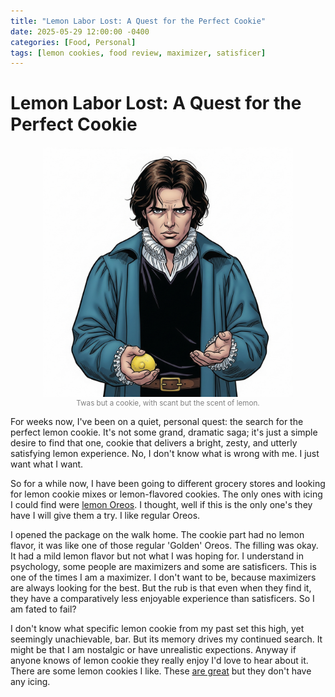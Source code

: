 ```yaml
---
title: "Lemon Labor Lost: A Quest for the Perfect Cookie"
date: 2025-05-29 12:00:00 -0400
categories: [Food, Personal]
tags: [lemon cookies, food review, maximizer, satisficer]
---
```


# Lemon Labor Lost: A Quest for the Perfect Cookie

<figure style="text-align: center;">
  <img src="/assets/img/lemon-hamlet.png" alt="Twas but a cookie, with lemon" style="width: 400px; height: auto;">
  <figcaption style="font-size: smaller; color: gray;">Twas but a cookie, with scant but the scent of lemon.</figcaption>
</figure>

For weeks now, I've been on a quiet, personal quest: the search for the perfect lemon cookie. It's not some grand, dramatic saga; it's just a simple desire to find that one, cookie that delivers a bright, zesty, and utterly satisfying lemon experience. No, I don't know what is wrong with me. I just want what I want.

So for a while now, I have been going to different grocery stores and looking for lemon cookie mixes or lemon-flavored cookies. The only ones with icing I could find were [lemon Oreos](https://www.oreo.com/products/oreo-lemon-cookies?Size=2+Pack). I thought, well if this is the only one's they have I will give them a try. I like regular Oreos.

I opened the package on the walk home. The cookie part had no lemon flavor, it was like one of those regular 'Golden' Oreos. The filling was okay. It had a mild lemon flavor but not what I was hoping for. I understand in psychology, some people are maximizers and some are satisficers. This is one of the times I am a maximizer. I don't want to be, because maximizers are always looking for the best. But the rub is that even when they find it, they have a comparatively less enjoyable experience than satisficers. So I am fated to fail?

I don't know what specific lemon cookie from my past set this high, yet seemingly unachievable, bar. But its memory drives my continued search. It might be that I am nostalgic or have unrealistic expections. Anyway if anyone knows of lemon cookie they really enjoy I'd love to hear about it.
There are some lemon cookies I like. These [are great](https://www.tatesbakeshop.com/cookies/flavors/new-lemon-cookies) but they don't have any icing.
